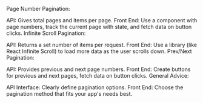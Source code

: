 <p align="justify">
Page Number Pagination:

API: Gives total pages and items per page.
Front End: Use a component with page numbers, track the current page with state, and fetch data on button clicks.
Infinite Scroll Pagination:

API: Returns a set number of items per request.
Front End: Use a library (like React Infinite Scroll) to load more data as the user scrolls down.
Prev/Next Pagination:

API: Provides previous and next page numbers.
Front End: Create buttons for previous and next pages, fetch data on button clicks.
General Advice:

API Interface: Clearly define pagination options.
Front End: Choose the pagination method that fits your app's needs best.
</p>